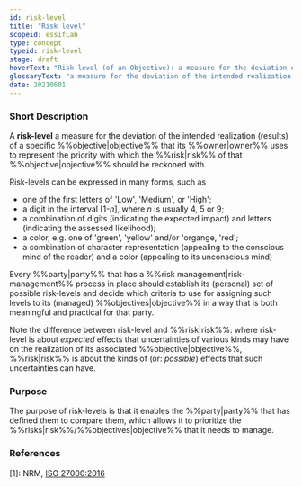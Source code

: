 ```yaml
---
id: risk-level
title: "Risk level"
scopeid: essifLab
type: concept
typeid: risk-level
stage: draft
hoverText: "Risk level (of an Objective): a measure for the deviation of the intended realization (results) of a specific Objective, that its Owner uses to represent the priority with which the Risk of that Objective should be reckoned with."
glossaryText: "a measure for the deviation of the intended realization (results) of a specific %%objective^objective%% that its %%owner^owner%% uses to represent the priority with which the %%risk^risk%% of that %%objective^objective%% should be reckoned with."
date: 20210601
---
```


### Short Description
A **risk-level** a measure for the deviation of the intended realization (results) of a specific %%objective|objective%% that its %%owner|owner%% uses to represent the priority with which the %%risk|risk%% of that %%objective|objective%% should be reckoned with.

Risk-levels can be expressed in many forms, such as
- one of the first letters of 'Low', 'Medium', or 'High';
- a digit in the interval [1-_n_], where _n_ is usually 4, 5 or 9;
- a combination of digits (indicating the expected impact) and letters (indicating the assessed likelihood);
- a color, e.g. one of 'green', 'yellow' and/or 'organge, 'red';
- a combination of character representation (appealing to the conscious mind of the reader) and a color (appealing to its unconscious mind)

Every %%party|party%% that has a %%risk management|risk-management%% process in place should establish its (personal) set of possible risk-levels and decide which criteria to use for assigning such levels to its (managed) %%objectives|objective%% in a way that is both meaningful and practical for that party.

Note the difference between risk-level and %%risk|risk%%: where risk-level is about _expected_ effects that uncertainties of various kinds may have on the realization of its associated %%objective|objective%%, %%risk|risk%% is about the kinds of (or: _possible_)  effects that such uncertainties can have.

### Purpose
The purpose of risk-levels is that it enables the %%party|party%% that has defined them to compare them, which allows it to prioritize the %%risks|risk%%/%%objectives|objective%% that it needs to manage.

### References

[1]: NRM, [ISO 27000:2016](https://www.iso.org/obp/ui#iso:std:iso-iec:27000:ed-4:v1:en)